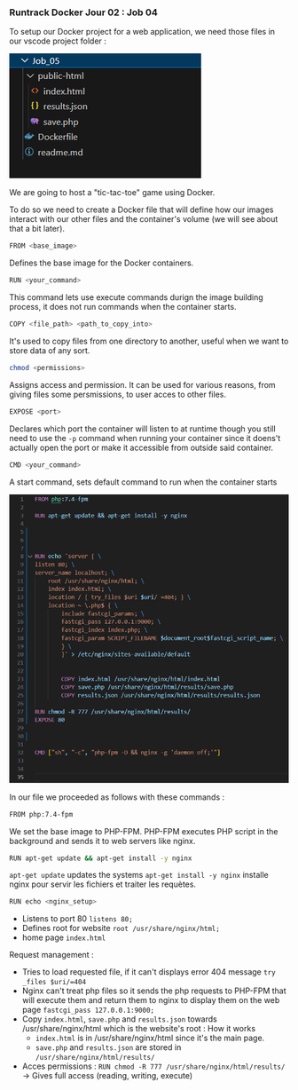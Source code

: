 ### Runtrack Docker Jour 02 : Job 04

To setup our Docker project for a web application, we need those files in our vscode project folder :

![alt text](image/project_setup.png)


We are going to host a "tic-tac-toe" game using Docker. 

To do so we need to create a Docker file that will define how our images interact with our other files and the container's volume (we will see about that a bit later). 

```sh
FROM <base_image>
```
Defines the base image for the Docker containers. 

```sh
RUN <your_command>
```
This command lets use execute commands durign the image building process, it does not run commands when the container starts.

```sh
COPY <file_path> <path_to_copy_into>
```

It's used to copy files from one directory to another, useful when we want to store data of any sort. 

```sh
chmod <permissions>
```

Assigns access and permission. It can be used for various reasons, from giving files some persmissions, to user acces to other files.

```sh
EXPOSE <port>
```

Declares which port the container will listen to at runtime though you still need to use the `-p` command when running your container since it doens't actually open the port or make it accessible from outside said container. 

```sh
CMD <your_command>
```

A start command, sets default command to run when the container starts

![alt text](image/Dockerfile.png)

In our file we proceeded as follows with these commands :

```sh
FROM php:7.4-fpm
```

We set the base image to PHP-FPM. PHP-FPM executes PHP script in the background and sends it to web servers like nginx.

```sh
RUN apt-get update && apt-get install -y nginx
```

`apt-get update` updates the systems  `apt-get install -y nginx` installe nginx pour servir les fichiers et traiter les requètes.

```sh
RUN echo <nginx_setup>
```

* Listens to port 80 `listens 80;`
* Defines root for website `root /usr/share/nginx/html;`
* home page `index.html`
  
Request management :
* Tries to load requested file, if it can't displays error 404 message `try _files $uri/=404`
* Nginx can't treat php files so it sends the php requests to PHP-FPM that will execute them and return them to nginx to display them on the web page `fastcgi_pass 127.0.0.1:9000;`
* Copy `index.html`, `save.php` and `results.json` towards /usr/share/nginx/html which is the website's root :
  How it works
  * `index.html` is in /usr/share/nginx/html since it's the main page.
  * `save.php` and `results.json` are stored in `/usr/share/nginx/html/results/`
* Acces permissions : `RUN chmod -R 777 /usr/share/nginx/html/results/` -> Gives full access (reading, writing, execute)
